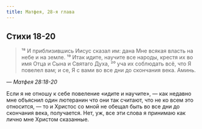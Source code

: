 ```yaml
---
title: Матфея, 28-я глава
---
```


## Стихи 18-20

> ¹⁸ И приблизившись Иисус сказал им: дана Мне всякая власть на небе и на земле.
> ¹⁹ Итак идите, научите все народы, крестя их во имя Отца и Сына и Святаго Духа,
> ²⁰ уча их соблюдать всё, что Я повелел вам; и се, Я с вами во все дни до скончания века. Аминь.

— <cite>Матфея&nbsp;28:18-20</cite>

Если я не отношу к себе повеление «идите и научите», — как недавно мне объяснил один лютеранин что они так считают,
что не ко всем это относится, — то и Христос со мной не обещал быть во все дни до скончания века, получается.
Нет, уж, все эти слова я принимаю как лично мне Христом сказанные.
